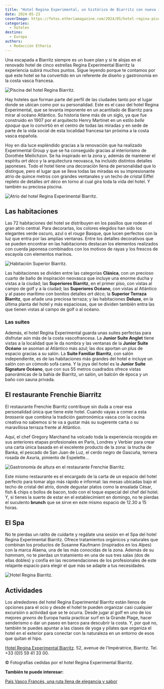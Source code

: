```yaml
---
title: "Hotel Regina Experimental, un histórico de Biarritz con nueva imagen"
date: 2024-05-23
coverImage: https://fotos.etheriamagazine.com/2024/05/hotel-regina-piscina.jpg
categories: 
  - hoteles
destino: 
  - Europa
authors: 
  - Redacción Etheria
---
```


Una escapada a Biarritz siempre es un buen plan y si te alojas en el renovado hotel de 
cinco estrellas Regina Experimental Biarritz la experiencia subirá muchos puntos. Sigue 
leyendo porque te contamos por qué este hotel se ha convertido en un referente de diseño 
y gastronomía en la costa vasca francesa. 

![Piscina del hotel Regina Biarritz.](https://fotos.etheriamagazine.com/2024/05/hotel-regina-piscina.jpg "Piscina del hotel Regina Experimental Biarritz.")

Hay hoteles que forman parte del perfil de las ciudades tanto por el lugar donde se 
ubican como por su personalidad. Este es el caso del hotel Regina Experimental, que se 
levanta imponente en un acantilado de Biarritz para mirar al océano Atlántico. Su 
historia tiene más de un siglo, ya que fue construido en 1907 por el arquitecto Henry 
Martinet en un estilo _belle époque_ que lo convirtió en el centro de todas las miradas 
y en sede de parte de la vida social de esta localidad francesa tan próxima a la costa 
vasca española. 

Hoy en día luce espléndido gracias a la renovación que ha realizado Experimental Group y 
que se ha conseguido gracias al interiorismo de Dorothée Meilichzon. Se ha inspirado en 
la zona y, además de mantener el espíritu _art déco_ y la arquitectura neovasca, ha 
incluido distintos detalles japoneses. Todo el hotel tiene una decoración llena de 
personalidad que lo distingue, pero el lugar que se lleva todas las miradas es su 
impresionante atrio de quince metros con grandes ventanales y un techo de cristal Eiffel 
repleto de detalles _art déco_ en torno al cual gira toda la vida del hotel. Y también 
su preciosa piscina. 

![Atrio del hotel Regina Experimental Biarritz.](https://fotos.etheriamagazine.com/2024/05/hotel-regina-hall.jpg "Atrio del hotel Regina Experimental Biarritz.")

## Las habitaciones

Las 72 habitaciones del hotel se distribuyen en los pasillos que rodean el gran atrio 
central. Para decorarlas, los colores elegidos han sido los elegantes verde oscuro, azul 
o el _rouge_ Basque, que lucen perfectos con la luz que entra por las amplias ventanas. 
Entre los detalles decorativos que se pueden encontrar en las habitaciones destacan los 
elementos realizados con cuerda japonesa combinados con los motivos de rayas y los 
frescos de escayola con elementos marinos. 

![Habitación Superior Biarritz.](https://fotos.etheriamagazine.com/2024/05/hotel-regina-habitacion.jpg "Habitación Superior Biarritz.")

Las habitaciones se dividen entre las categorías **Clásica**, con un precioso cuarto de 
baño de inspiración neovasca que incluye una enorme ducha y vistas a la ciudad; las 
**Superiores Biarritz**, en el primer piso, con vistas al campo de golf y a la ciudad; 
las **Superiores Océano**, con vistas al Atlántico y al paseo marítimo con bonitos 
detalles _art déco_; la **Superior Terraza Biarritz**, que añade una preciosa terraza; y 
las habitaciones **Deluxe**, en la última planta del hotel y más espaciosas, que se 
dividen también entra las que tienen vistas al campo de golf o al océano. 

### Las suites

Además, el hotel Regina Experimental guarda unas suites perfectas para disfrutar aún más 
de la costa vascofrancesa. La **Junior Suite Anglet** tiene vistas a la localidad que le 
da nombra y las ventanas de la **Junior Suite Océano** se asoman al Atlántico más azul; 
las dos aportan un plus de espacio gracias a su salón. La **Suite Familiar Biarritz**, 
con salón independiente, es de las habitaciones más grandes del hotel e incluye un salón 
con un cómodo sofá cama. Y la joya del hotel es la **Junior Suite Signature Océano**, 
que con sus 55 metros cuadrados ofrece vistas panorámicas de la bahía de Biarritz, un 
salón, un balcón de época y un baño con sauna privada. 

## El restaurante Frenchie Biarritz

El restaurante Frenchie Biarritz contribuye sin duda a crear esa personalidad única que 
tiene este hotel. Cuando vayas a comer a esta _brasserie_ que combina la tradición 
gastronómica vasca con la cocina creativa no sabemos si te va a gustar más su sugerente 
carta o su maravillosa terraza frente al Atlántico. 

Aquí, el chef Gregory Marchand ha volcado toda la experiencia recogida en sus anteriores 
etapas profesionales en París, Londres y Verbier para crear una carta única basada en el 
excelente producto de la zona: la trucha de Banka, el pescado de San Juan de Luz, el 
cerdo negro de Gascuña, ternera rosada de Axuria, pimiento de Espelette… 

![Gastronomía de altura en el restaurante Frenchie Biarritz.](https://fotos.etheriamagazine.com/2024/05/hotel-regina-gastronomia.jpg "Gastronomía de altura en el restaurante Frenchie Biarritz.")

Este mismo restaurante es el encargado de la carta de un espacio del hotel perfecto para 
tomar algo más rápido e informal: las mesas ubicadas bajo el techo de cristal del atrio, 
donde degustar platos como la ensalada César, fish & chips o bollos de bacon, todo con 
el toque especial del chef del hotel. Y, si tienes la suerte de estar en el 
establecimient en domingo, no te pierdas el suculento **brunch** que se sirve en este 
mismo espacio de 12.30 a 15 horas. 

## El Spa

No te pierdas un ratito de cuidarte y regálate una sesión en el Spa del hotel Regina 
Experimental Biarritz. Ofrece tratamientos orgánicos y naturales que combinan los 
productos de Susanne Kaufmann (inspirados en los Alpes) con la marca Alaena, una de las 
más conocidas de la zona. Además de su _hammam_, no te pierdas un tratamiento en una de 
sus tres salas (dos de ellas dobles) y confía en las recomendaciones de los 
profesionales de este relajante espacio para elegir el que más se adapte a tus 
necesidades. 

![Hotel Regina Biarritz.](https://fotos.etheriamagazine.com/2024/05/hotel-regina-acantilado.jpg "Hotel Regina Biarritz.")

## Actividades

Los alrededores del hotel Regina Experimental Biarritz están llenos de opciones para el 
ocio y desde el hotel te pueden organizar casi cualquier excursión o actividad que se te 
ocurra. Desde jugar al golf en uno de los mejores _greens_ de Europa hasta practicar 
surf en la Grande Plage, hacer senderismo o dar un paseo en barco para descubrir la 
costa. Y, por qué no, también te puedes apuntar a las clases de yoga y pilates que 
organiza el hotel en el exterior para conectar con la naturaleza en un entorno de esos 
que quitan el hipo. 

[Hotel Regina Experimental Biarritz](https://es.reginaexperimental.com/). 52, avenue de 
l'Impératrice, Biarritz. Tel. +33 (0)5 59 41 33 00. 

© Fotografías cedidas por el hotel Regina Experimental Biarritz. 

**También te puede interesar:** 

[País Vasco Francés, una ruta llena de elegancia y 
sabor](https://etheriamagazine.com/2020/08/24/que-ver-pais-vasco-frances-san-juan-luz-biarritz-san-juan-pie-puerto-sare/)

